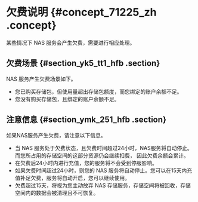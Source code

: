 # 欠费说明 {#concept_71225_zh .concept}

某些情况下 NAS 服务会产生欠费，需要进行相应处理。

## 欠费场景 {#section_yk5_tt1_hfb .section}

NAS 服务产生欠费场景如下。

-   您已购买存储包，但使用量超出存储包额度，而您绑定的账户余额不足。
-   您没有购买存储包，且绑定的账户余额不足。

## 注意信息 {#section_ymk_251_hfb .section}

如果NAS服务产生欠费，请注意以下信息。

-   当 NAS 服务处于欠费状态，且欠费时间超过24小时，NAS服务将自动停止。而您所占用的存储空间的这部分资源仍会继续扣费， 因此欠费余额会累计。
-   在欠费后24小时内进行充值，您的服务将不会受到停服影响。
-   如果欠费时间超过24小时，则您的 NAS 服务将自动停止。您可以在15天内充值补足欠费，服务将自动开启，您可以继续使用。
-   欠费超过15天，将视为您主动放弃 NAS 存储服务，存储空间将被回收，存储空间内的数据会被清理且不可恢复。

